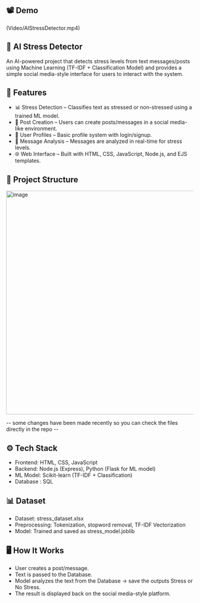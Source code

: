 ## 📽️ Demo  
(Video/AIStressDetector.mp4)

## 🧠 AI Stress Detector

An AI-powered project that detects stress levels from text messages/posts using Machine Learning (TF-IDF + Classification Model) and provides a simple social media-style interface for users to interact with the system.

## 🚀 Features

- 📊 Stress Detection – Classifies text as stressed or non-stressed using a trained ML model.
- 📝 Post Creation – Users can create posts/messages in a social media-like environment.
- 👤 User Profiles – Basic profile system with login/signup.
- 💬 Message Analysis – Messages are analyzed in real-time for stress levels.
- 🌐 Web Interface – Built with HTML, CSS, JavaScript, Node.js, and EJS templates.

## 📂 Project Structure

<img width="764" height="599" alt="image" src="https://github.com/user-attachments/assets/d5a0ad64-faa9-473e-a9f7-40c9fc974205" />

-- some changes have been made recently so you can check the files directly in the repo --

## ⚙️ Tech Stack

- Frontend: HTML, CSS, JavaScript
- Backend: Node.js (Express), Python (Flask for ML model)
- ML Model: Scikit-learn (TF-IDF + Classification)
- Database : SQL

## 📊 Dataset

- Dataset: stress_dataset.xlsx
- Preprocessing: Tokenization, stopword removal, TF-IDF Vectorization
- Model: Trained and saved as stress_model.joblib

## 🖥️ How It Works

- User creates a post/message.
- Text is passed to the Database.
- Model analyzes the text from the Database → save the outputs Stress or No Stress.
- The result is displayed back on the social media-style platform.
